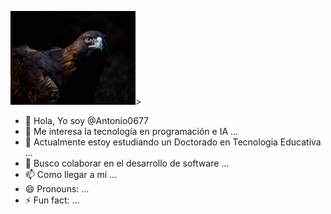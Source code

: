 <img src="Cuauhtli.jpg" width="200" height="150" alt="Antonio Vega">>
- 👋 Hola, Yo soy @Antonio0677<br>
- 👀 Me interesa la tecnología en programación e IA ...<br>
- 🌱 Actualmente estoy estudiando un Doctorado en Tecnologia Educativa ...<br>
- 💞️ Busco colaborar en el desarrollo de software ...<br>
- 📫 Como llegar a mí ...<br>
- 😄 Pronouns: ...<br>
- ⚡ Fun fact: ...<br>

<!---
Antonio0677/Antonio0677 is a ✨ special ✨ repository because its `README.md` (this file) appears on your GitHub profile.
You can click the Preview link to take a look at your changes.
--->
